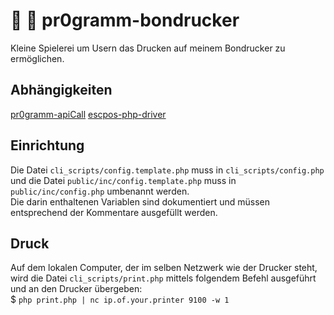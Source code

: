# :incoming_envelope: :page_with_curl: pr0gramm-bondrucker
Kleine Spielerei um Usern das Drucken auf meinem Bondrucker zu ermöglichen.

## Abhängigkeiten
[pr0gramm-apiCall](https://github.com/RundesBalli/pr0gramm-apiCall)
[escpos-php-driver](https://github.com/RundesBalli/escpos-php-driver)

## Einrichtung
Die Datei `cli_scripts/config.template.php` muss in `cli_scripts/config.php` und die Datei `public/inc/config.template.php` muss in `public/inc/config.php` umbenannt werden.  
Die darin enthaltenen Variablen sind dokumentiert und müssen entsprechend der Kommentare ausgefüllt werden.

## Druck
Auf dem lokalen Computer, der im selben Netzwerk wie der Drucker steht, wird die Datei `cli_scripts/print.php` mittels folgendem Befehl ausgeführt und an den Drucker übergeben:  
$ `php print.php | nc ip.of.your.printer 9100 -w 1`

